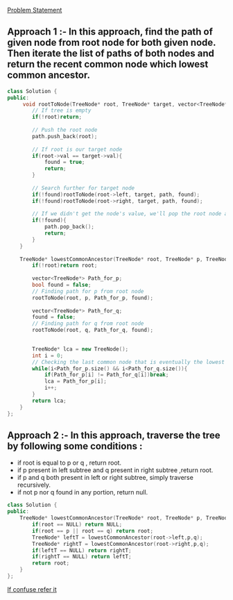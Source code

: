 [Problem Statement](https://leetcode.com/problems/lowest-common-ancestor-of-a-binary-search-tree/)

## Approach 1 :- In this approach, find the path of given node from root node for both given node. Then iterate the list of paths of both nodes and return the recent common node which lowest common ancestor.

```cpp
class Solution {
public:
     void rootToNode(TreeNode* root, TreeNode* target, vector<TreeNode*>& path, bool& found){
        // If tree is empty
        if(!root)return;        
        
        // Push the root node
        path.push_back(root);
         
        // If root is our target node
        if(root->val == target->val){
            found = true;
            return;
        }
        
        // Search further for target node
        if(!found)rootToNode(root->left, target, path, found);        
        if(!found)rootToNode(root->right, target, path, found);
         
        // If we didn't get the node's value, we'll pop the root node also from list
        if(!found){
            path.pop_back(); 
            return;
        }
    }
    
    TreeNode* lowestCommonAncestor(TreeNode* root, TreeNode* p, TreeNode* q) {
        if(!root)return root;
        
        vector<TreeNode*> Path_for_p;
        bool found = false;
        // Finding path for p from root node
        rootToNode(root, p, Path_for_p, found);
        
        vector<TreeNode*> Path_for_q;
        found = false;
        // Finding path for q from root node
        rootToNode(root, q, Path_for_q, found);
        

        TreeNode* lca = new TreeNode();
        int i = 0;
        // Checking the last common node that is eventually the lowest ancestor
        while(i<Path_for_p.size() && i<Path_for_q.size()){
            if(Path_for_p[i] != Path_for_q[i])break;
            lca = Path_for_p[i];
            i++;
        }
        return lca;
    }
};
```
## Approach 2 :- In this approach, traverse the tree by following some conditions :
- if root is equal to p or q , return root.
- if p present in left subtree and q present in right subtree ,return root.
- if p and q both present in left or right subtree, simply traverse recursively.
- if not p nor q found in any portion, return null.

```cpp
class Solution {
public:
    TreeNode* lowestCommonAncestor(TreeNode* root, TreeNode* p, TreeNode* q) {
        if(root == NULL) return NULL;
        if(root == p || root == q) return root;
        TreeNode* leftT = lowestCommonAncestor(root->left,p,q);
        TreeNode* rightT = lowestCommonAncestor(root->right,p,q);
        if(leftT == NULL) return rightT;
        if(rightT == NULL) return leftT;
        return root;
    }
};
```
[If confuse refer it](https://youtu.be/cOjLyASDJcc)
